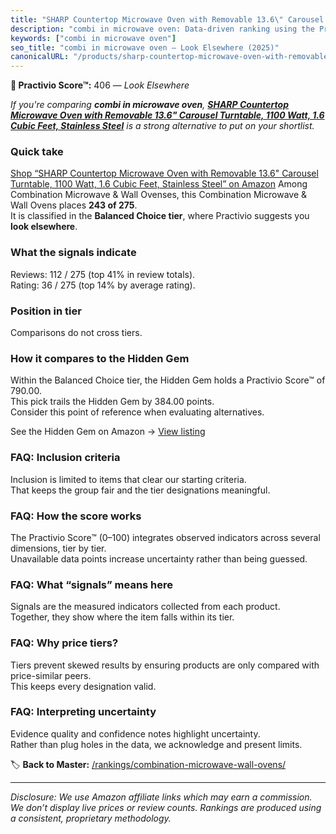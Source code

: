```yaml
---
title: "SHARP Countertop Microwave Oven with Removable 13.6\" Carousel Turntable, 1100 Watt, 1.6 Cubic Feet, Stainless Steel"
description: "combi in microwave oven: Data-driven ranking using the Practivio Score™. Positioned by quality, value, demand, findability, momentum."
keywords: ["combi in microwave oven"]
seo_title: "combi in microwave oven — Look Elsewhere (2025)"
canonicalURL: "/products/sharp-countertop-microwave-oven-with-removable-136-carousel-turntable-1100-watt-16-cubic-feet-stainless-steel-B0CNQ9S9FR/"
---
```


**🚫 Practivio Score™:** 406 — _Look Elsewhere_


*If you're comparing **combi in microwave oven**, **[SHARP Countertop Microwave Oven with Removable 13.6" Carousel Turntable, 1100 Watt, 1.6 Cubic Feet, Stainless Steel](https://www.amazon.com/dp/B0CNQ9S9FR?tag=practivio-20)** is a strong alternative to put on your shortlist.*
### Quick take
[Shop “SHARP Countertop Microwave Oven with Removable 13.6" Carousel Turntable, 1100 Watt, 1.6 Cubic Feet, Stainless Steel” on Amazon](https://www.amazon.com/dp/B0CNQ9S9FR?tag=practivio-20)
Among Combination Microwave & Wall Ovenses, this Combination Microwave & Wall Ovens places **243 of 275**.  
It is classified in the **Balanced Choice tier**, where Practivio suggests you **look elsewhere**.

### What the signals indicate
Reviews: 112 / 275 (top 41% in review totals).  
Rating: 36 / 275 (top 14% by average rating).  

### Position in tier
Comparisons do not cross tiers.

### How it compares to the Hidden Gem
Within the Balanced Choice tier, the Hidden Gem holds a Practivio Score™ of 790.00.  
This pick trails the Hidden Gem by 384.00 points.  
Consider this point of reference when evaluating alternatives.  

See the Hidden Gem on Amazon → [View listing](https://www.amazon.com/dp/B07JYNPTX3?tag=practivio-20)

### FAQ: Inclusion criteria
Inclusion is limited to items that clear our starting criteria.  
That keeps the group fair and the tier designations meaningful.

### FAQ: How the score works
The Practivio Score™ (0–100) integrates observed indicators across several dimensions, tier by tier.  
Unavailable data points increase uncertainty rather than being guessed.

### FAQ: What “signals” means here
Signals are the measured indicators collected from each product.  
Together, they show where the item falls within its tier.

### FAQ: Why price tiers?
Tiers prevent skewed results by ensuring products are only compared with price-similar peers.  
This keeps every designation valid.

### FAQ: Interpreting uncertainty
Evidence quality and confidence notes highlight uncertainty.  
Rather than plug holes in the data, we acknowledge and present limits.


🏷️ **Back to Master:** [/rankings/combination-microwave-wall-ovens/](/rankings/combination-microwave-wall-ovens/)

---
_Disclosure: We use Amazon affiliate links which may earn a commission. We don’t display live prices or review counts. Rankings are produced using a consistent, proprietary methodology._
